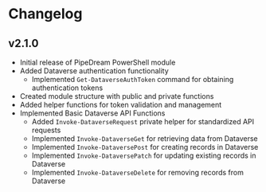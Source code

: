 # Changelog

## v2.1.0
- Initial release of PipeDream PowerShell module
- Added Dataverse authentication functionality
  - Implemented `Get-DataverseAuthToken` command for obtaining authentication tokens
- Created module structure with public and private functions
- Added helper functions for token validation and management
- Implemented Basic Dataverse API Functions
  - Added `Invoke-DataverseRequest` private helper for standardized API requests
  - Implemented `Invoke-DataverseGet` for retrieving data from Dataverse
  - Implemented `Invoke-DataversePost` for creating records in Dataverse
  - Implemented `Invoke-DataversePatch` for updating existing records in Dataverse
  - Implemented `Invoke-DataverseDelete` for removing records from Dataverse